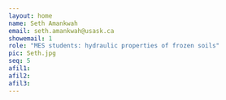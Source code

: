 ```yaml
---
layout: home
name: Seth Amankwah
email: seth.amankwah@usask.ca
showemail: 1    
role: "MES students: hydraulic properties of frozen soils"
pic: Seth.jpg
seq: 5
afil1:
afil2:
afil3:
---
```

